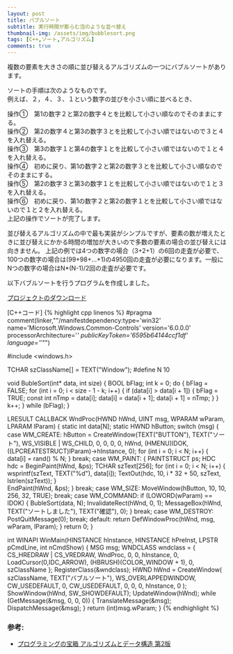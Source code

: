 ```yaml
---
layout: post
title: バブルソート
subtitle: 実行時間が膨らむ泡のような並べ替え
thumbnail-img: /assets/img/bubblesort.png
tags: [C++,ソート,アルゴリズム]
comments: true
---
```


複数の要素を大きさの順に並び替えるアルゴリズムの一つにバブルソートがあります。

ソートの手順は次のようなものです。  
例えば、２，４、３、１という数字の並びを小さい順に並べるとき、

操作①　第1の数字２と第2の数字４とを比較して小さい順なのでそのままにする。  
操作②　第2の数字４と第3の数字３とを比較して小さい順ではないので３と４を入れ替える。  
操作③　第3の数字１と第4の数字１とを比較して小さい順ではないので１と４を入れ替える。  
操作④　初めに戻り、第1の数字２と第2の数字３とを比較して小さい順なのでそのままにする。  
操作⑤　第2の数字３と第3の数字１とを比較して小さい順ではないので１と３を入れ替える。  
操作⑥　初めに戻り、第1の数字２と第2の数字１とを比較して小さい順ではないので１と２を入れ替える。  
上記の操作でソートが完了します。  

並び替えるアルゴリズムの中で最も実装がシンプルですが、要素の数が増えたときに並び替えにかかる時間の増加が大きいので多数の要素の場合の並び替えには向きません。
上記の例では4つの数字の場合（3+2+1）の6回の走査が必要で、100つの数字の場合は(99+98+...+1)の4950回の走査が必要になります。一般にNつの数字の場合はN*(N-1)/2回の走査が必要です。

以下バブルソートを行うプログラムを作成しました。

[プロジェクトのダウンロード](https://github.com/kenjinote/BubbleSort/archive/master.zip)

[C++コード]
{% highlight cpp linenos %}
#pragma comment(linker,"\"/manifestdependency:type='win32' name='Microsoft.Windows.Common-Controls' version='6.0.0.0' processorArchitecture='*' publicKeyToken='6595b64144ccf1df' language='*'\"")

#include <windows.h>

TCHAR szClassName[] = TEXT("Window");
#define N 10

void BubleSort(int* data, int size)
{
  BOOL bFlag;
  int k = 0;
  do {
    bFlag = FALSE;
    for (int i = 0; i < size - 1 - k; i++)
    {
      if (data[i] > data[i + 1])
      {
        bFlag = TRUE;
        const int nTmp = data[i];
        data[i] = data[i + 1];
        data[i + 1] = nTmp;
      }
    }
    k++;
  } while (bFlag);
}

LRESULT CALLBACK WndProc(HWND hWnd, UINT msg, WPARAM wParam, LPARAM lParam)
{
  static int data[N];
  static HWND hButton;
  switch (msg)
  {
  case WM_CREATE:
    hButton = CreateWindow(TEXT("BUTTON"), TEXT("ソート"), WS_VISIBLE | WS_CHILD, 0, 0, 0, 0, hWnd, (HMENU)IDOK, ((LPCREATESTRUCT)lParam)->hInstance, 0);
    for (int i = 0; i < N; i++)
    {
      data[i] = rand() % N;
    }
    break;
  case WM_PAINT:
    {
      PAINTSTRUCT ps;
      HDC hdc = BeginPaint(hWnd, &ps);
      TCHAR szText[256];
      for (int i = 0; i < N; i++)
      {
        wsprintf(szText, TEXT("%d"), data[i]);
        TextOut(hdc, 10, i * 32 + 50, szText, lstrlen(szText));
      }    
      EndPaint(hWnd, &ps);
    }
    break;
  case WM_SIZE:
    MoveWindow(hButton, 10, 10, 256, 32, TRUE);
    break;
  case WM_COMMAND:
    if (LOWORD(wParam) == IDOK)
    {
      BubleSort(data, N);
      InvalidateRect(hWnd, 0, 1);
      MessageBox(hWnd, TEXT("ソートしました"), TEXT("確認"), 0);
    }
    break;
  case WM_DESTROY:
    PostQuitMessage(0);
    break;
  default:
    return DefWindowProc(hWnd, msg, wParam, lParam);
  }
  return 0;
}

int WINAPI WinMain(HINSTANCE hInstance, HINSTANCE hPreInst, LPSTR pCmdLine, int nCmdShow)
{
  MSG msg;
  WNDCLASS wndclass = {
    CS_HREDRAW | CS_VREDRAW,
    WndProc,
    0,
    0,
    hInstance,
    0,
    LoadCursor(0,IDC_ARROW),
    (HBRUSH)(COLOR_WINDOW + 1),
    0,
    szClassName
  };
  RegisterClass(&wndclass);
  HWND hWnd = CreateWindow(
    szClassName,
    TEXT("バブルソート"),
    WS_OVERLAPPEDWINDOW,
    CW_USEDEFAULT,
    0,
    CW_USEDEFAULT,
    0,
    0,
    0,
    hInstance,
    0
  );
  ShowWindow(hWnd, SW_SHOWDEFAULT);
  UpdateWindow(hWnd);
  while (GetMessage(&msg, 0, 0, 0))
  {
    TranslateMessage(&msg);
    DispatchMessage(&msg);
  }
  return (int)msg.wParam;
}
{% endhighlight %}

###   参考:
- [プログラミングの宝箱 アルゴリズムとデータ構造 第2版](http://amzn.to/2bNtoDH)
